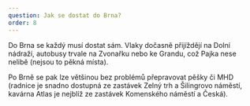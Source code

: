 ```yaml
---
question: Jak se dostat do Brna?
order: 8
---
```

Do Brna se každý musí dostat sám. Vlaky dočasně přijíždějí na Dolní nádraží, autobusy trvale na Zvonařku nebo ke Grandu, což Pajka nese nelibě (nejsou to pěkná místa).

Po Brně se pak lze většinou bez problémů přepravovat pěšky či MHD (radnice je snadno dostupná ze zastávek Zelný trh a Šilingrovo náměstí, kavárna Atlas je nejblíž ze zastávek Komenského náměstí a Česká).
